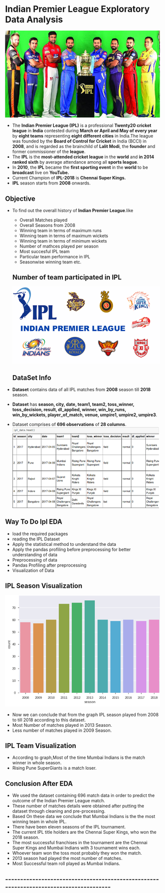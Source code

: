 # Indian Premier League Exploratory Data Analysis
![image.jpeg](./iplbanner.jpeg)
- The __Indian Premier League (IPL)__ is a professional __Twenty20 cricket league__ in __India__ contested during __March or April and May of every year__ by __eight teams__ representing __eight different cities__ in India.The league was founded by the __Board of Control for Cricket__ in India (BCCI) in __2008__, and is regarded as the brainchild of __Lalit Modi__, the __founder__ and former commissioner of the __league__.
- The __IPL__ is the __most-attended cricket league__ in the __world__ and __in 2014 ranked sixth__ by average attendance among all __sports league__.
-  In __2010__, the __IPL__ became the __first sporting event__ in the __world__ to be __broadcast__ live on __YouTube.__
- Current Champion of __IPL-2018__ is __Chennai Super Kings.__
- __IPL__ season starts from __2008__ onwards.  

## Objective 
- To find out the overall history of __Indian Premier League__.like
  - Overall Matches played
  - Overall Seasons from 2008
  - Winning team in terms of maximum runs
  - Winning team in terms of maximum wickets
  - Winning team in terms of minimum wickets
  - Number of mathces played per season
  - Most succesful IPL team
  - Particular team performance in IPL
  - Seasonwise winning team etc.
  
  ## Number of team participated in IPL
  ![image.png](./ipl_logo.png)
  
  ## DataSet Info
 - __Dataset__ contains data of all IPL matches from __2008__ season till __2018__ season.
 - __Dataset__ has __season, city, date, team1, team2, toss_winner, toss_decision, result, dl_applied, winner, win_by_runs,     win_by_wickets, player_of_match, venue, umpire1, umpire2, umpire3__.
 - Dataset comprises of __696 observations__ of __28 columns__.
 ![image.png](./data.png)<br>
 
 ## Way To Do Ipl EDA
- load the required packages
- reading the IPL Dataset
- Apply the statistical method to understand the data
- Apply the pandas profiling before preprocessing for better understanding of data
- Preprocessing of data
- Pandas Profiling after preprocessing
- Visualization of Data

## IPL Season Visualization
![image.png](./season.png)
 - Now we can conclude that from the graph IPL season played from 2008 to till 2018 according to this dataset.
 - Most Number of matches played in 2013 Season.
 - Less number of matches played in 2009 Season.<br>
 ## IPL Team Visualization
 - According to graph,Most of the time Mumbai Indians is the match winner in whole season.
 - Rising Pune SuperGiants is a match loser.<br>
 
 ## Conclusion After EDA
- We used the dataset containing 696 match data in order to predict the outcome of the Indian Premier League match.
- These number of matches details were obtained after putting the dataset through cleaning and pre-processing.
- Based On these data we conclude that Mumbai Indians is the the most winning team in whole IPL.
- There have been eleven seasons of the IPL tournament.
- The current IPL title holders are the Chennai Super Kings, who won the 2018 season.
- The most successful franchises in the tournament are the Chennai Super Kings and Mumbai Indians with 3 tournament wins each.
- Whoever team won the toss most probably they won the match.
- 2013 season had played the most number of matches.
- Most Successful team roll played as Mumbai Indians.


 
 ## -------------------------------------------------------------------------------------- ##

